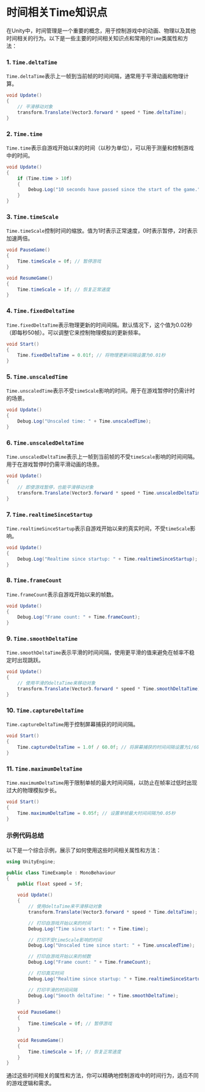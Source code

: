 # 时间相关Time知识点

在Unity中，时间管理是一个重要的概念，用于控制游戏中的动画、物理以及其他时间相关的行为。以下是一些主要的时间相关知识点和常用的`Time`类属性和方法：

### 1. `Time.deltaTime`
`Time.deltaTime`表示上一帧到当前帧的时间间隔，通常用于平滑动画和物理计算。

```csharp
void Update()
{
    // 平滑移动对象
    transform.Translate(Vector3.forward * speed * Time.deltaTime);
}
```

### 2. `Time.time`
`Time.time`表示自游戏开始以来的时间（以秒为单位），可以用于测量和控制游戏中的时间。

```csharp
void Update()
{
    if (Time.time > 10f)
    {
        Debug.Log("10 seconds have passed since the start of the game.");
    }
}
```

### 3. `Time.timeScale`
`Time.timeScale`控制时间的缩放。值为1时表示正常速度，0时表示暂停，2时表示加速两倍。

```csharp
void PauseGame()
{
    Time.timeScale = 0f; // 暂停游戏
}

void ResumeGame()
{
    Time.timeScale = 1f; // 恢复正常速度
}
```

### 4. `Time.fixedDeltaTime`
`Time.fixedDeltaTime`表示物理更新的时间间隔。默认情况下，这个值为0.02秒（即每秒50帧）。可以调整它来控制物理模拟的更新频率。

```csharp
void Start()
{
    Time.fixedDeltaTime = 0.01f; // 将物理更新间隔设置为0.01秒
}
```

### 5. `Time.unscaledTime`
`Time.unscaledTime`表示不受`timeScale`影响的时间。用于在游戏暂停时仍需计时的场景。

```csharp
void Update()
{
    Debug.Log("Unscaled time: " + Time.unscaledTime);
}
```

### 6. `Time.unscaledDeltaTime`
`Time.unscaledDeltaTime`表示上一帧到当前帧的不受`timeScale`影响的时间间隔。用于在游戏暂停时仍需平滑动画的场景。

```csharp
void Update()
{
    // 即使游戏暂停，也能平滑移动对象
    transform.Translate(Vector3.forward * speed * Time.unscaledDeltaTime);
}
```

### 7. `Time.realtimeSinceStartup`
`Time.realtimeSinceStartup`表示自游戏开始以来的真实时间，不受`timeScale`影响。

```csharp
void Update()
{
    Debug.Log("Realtime since startup: " + Time.realtimeSinceStartup);
}
```

### 8. `Time.frameCount`
`Time.frameCount`表示自游戏开始以来的帧数。

```csharp
void Update()
{
    Debug.Log("Frame count: " + Time.frameCount);
}
```

### 9. `Time.smoothDeltaTime`
`Time.smoothDeltaTime`表示平滑的时间间隔，使用更平滑的值来避免在帧率不稳定时出现跳跃。

```csharp
void Update()
{
    // 使用平滑的deltaTime来移动对象
    transform.Translate(Vector3.forward * speed * Time.smoothDeltaTime);
}
```

### 10. `Time.captureDeltaTime`
`Time.captureDeltaTime`用于控制屏幕捕获的时间间隔。

```csharp
void Start()
{
    Time.captureDeltaTime = 1.0f / 60.0f; // 将屏幕捕获的时间间隔设置为1/60秒
}
```

### 11. `Time.maximumDeltaTime`
`Time.maximumDeltaTime`用于限制单帧的最大时间间隔，以防止在帧率过低时出现过大的物理模拟步长。

```csharp
void Start()
{
    Time.maximumDeltaTime = 0.05f; // 设置单帧最大时间间隔为0.05秒
}
```

### 示例代码总结

以下是一个综合示例，展示了如何使用这些时间相关属性和方法：

```csharp
using UnityEngine;

public class TimeExample : MonoBehaviour
{
    public float speed = 5f;

    void Update()
    {
        // 使用deltaTime来平滑移动对象
        transform.Translate(Vector3.forward * speed * Time.deltaTime);

        // 打印自游戏开始以来的时间
        Debug.Log("Time since start: " + Time.time);

        // 打印不受timeScale影响的时间
        Debug.Log("Unscaled time since start: " + Time.unscaledTime);

        // 打印自游戏开始以来的帧数
        Debug.Log("Frame count: " + Time.frameCount);

        // 打印真实时间
        Debug.Log("Realtime since startup: " + Time.realtimeSinceStartup);

        // 打印平滑的时间间隔
        Debug.Log("Smooth deltaTime: " + Time.smoothDeltaTime);
    }

    void PauseGame()
    {
        Time.timeScale = 0f; // 暂停游戏
    }

    void ResumeGame()
    {
        Time.timeScale = 1f; // 恢复正常速度
    }
}
```

通过这些时间相关的属性和方法，你可以精确地控制游戏中的时间行为，适应不同的游戏逻辑和需求。